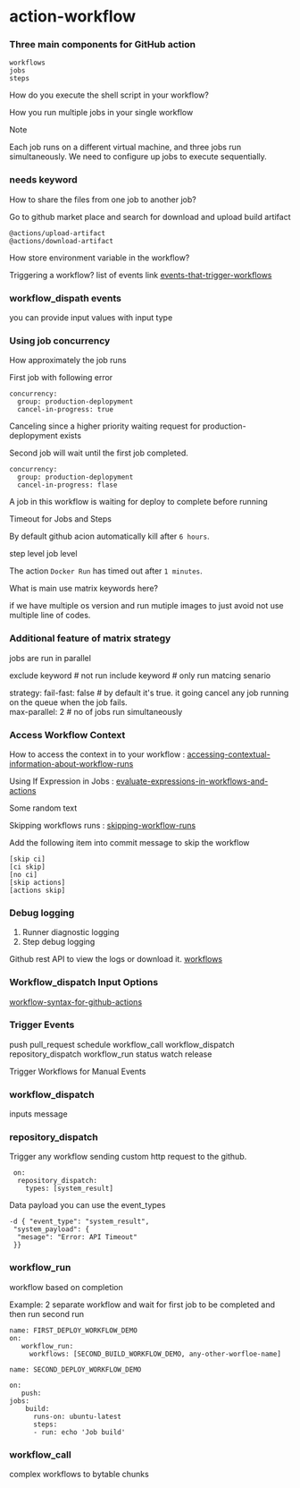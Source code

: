 # action-workflow

### Three main components for GitHub action

```
workflows
jobs
steps
```

How do you execute the shell script in your workflow?

How you run multiple jobs in your single workflow

> [!Note]
> Each job runs on a different virtual machine, and three jobs run simultaneously. We need to configure up jobs to execute sequentially.

### needs keyword

How to share the files from one job to another job?

Go to github market place and search for download and upload build artifact

```
@actions/upload-artifact
@actions/download-artifact
```
How store environment variable in the workflow?

Triggering a workflow? list of events link [events-that-trigger-workflows](https://docs.github.com/en/actions/writing-workflows/choosing-when-your-workflow-runs/events-that-trigger-workflows)

### workflow_dispath events

you can provide input values with input type

### Using job concurrency

How approximately the job runs

First job with following error

```
concurrency:
  group: production-deplopyment
  cancel-in-progress: true
```

Canceling since a higher priority waiting request for production-deplopyment exists

Second job will wait until the first job completed.

```
concurrency:
  group: production-deplopyment
  cancel-in-progress: flase
```

A job in this workflow is waiting for deploy to complete before running

Timeout for Jobs and Steps

By default github acion automatically kill after `6 hours`.

step level
job level

The action `Docker Run` has timed out after `1 minutes`.

What is main use matrix keywords here?

  if we have multiple os version and run mutiple images to just avoid not use multiple line of codes.


### Additional feature of matrix strategy

  jobs are run in parallel

  exclude keyword # not run 
  include keyword # only run matcing senario

strategy:
    fail-fast: false # by default it's true. it going cancel any job running on the queue when the job fails.<br/>
    max-parallel: 2  # no of jobs run simultaneously

### Access Workflow Context

How to access the context in to your workflow : [accessing-contextual-information-about-workflow-runs](https://docs.github.com/en/actions/writing-workflows/choosing-what-your-workflow-does/accessing-contextual-information-about-workflow-runs)

Using If Expression in Jobs : [evaluate-expressions-in-workflows-and-actions](
https://docs.github.com/en/actions/writing-workflows/choosing-what-your-workflow-does/evaluate-expressions-in-workflows-and-actions)

Some random text

Skipping workflows runs : [skipping-workflow-runs](https://docs.github.com/en/actions/managing-workflow-runs-and-deployments/managing-workflow-runs/skipping-workflow-runs)

Add the following item into commit message to skip the workflow
```
[skip ci]
[ci skip]
[no ci]
[skip actions]
[actions skip]
```

### Debug logging

1. Runner diagnostic logging
2. Step debug logging

Github rest API to view the logs or download it. [workflows](https://docs.github.com/en/rest/actions/workflows?apiVersion=2022-11-28)

### Workflow_dispatch Input Options

[workflow-syntax-for-github-actions](https://docs.github.com/en/actions/writing-workflows/workflow-syntax-for-github-actions)


### Trigger Events

 push
 pull_request
 schedule
 workflow_call
 workflow_dispatch
 repository_dispatch
 workflow_run
 status
 watch
 release

Trigger Workflows for Manual Events

### workflow_dispatch

 inputs message

### repository_dispatch

Trigger any workflow sending custom http request to the github.

```
 on:
  repository_dispatch:
    types: [system_result]
```

Data payload you can use the event_types

```
-d { "event_type": "system_result",
 "system_payload": {
  "mesage": "Error: API Timeout"
 }}
```

### workflow_run

workflow based on completion 

Example: 2 separate workflow and wait for first job to be completed and then run second run

```
name: FIRST_DEPLOY_WORKFLOW_DEMO
on:
   workflow_run:
     workflows: [SECOND_BUILD_WORKFLOW_DEMO, any-other-worfloe-name]

name: SECOND_DEPLOY_WORKFLOW_DEMO

on:
   push:
jobs:
    build:
      runs-on: ubuntu-latest
      steps:
      - run: echo 'Job build'
```  
### workflow_call

complex workflows to bytable chunks
